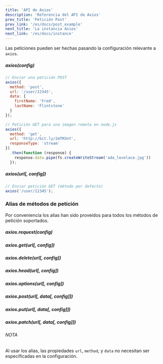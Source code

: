 ```yaml
---
title: 'API de Axios'
description: 'Referencia del API de Axios'
prev_title: 'Petición Post'
prev_link: '/es/docs/post_example'
next_title: 'La instancia Axios'
next_link: '/es/docs/instance'
---
```


Las peticiones pueden ser hechas pasando la configuración relevante a `axios`.

##### axios(config)

```js
// Enviar una petición POST
axios({
  method: 'post',
  url: '/user/12345',
  data: {
    firstName: 'Fred',
    lastName: 'Flintstone'
  }
});
```

```js
// Petición GET para una imagen remota en node.js
axios({
  method: 'get',
  url: 'http://bit.ly/2mTM3nY',
  responseType: 'stream'
})
  .then(function (response) {
    response.data.pipe(fs.createWriteStream('ada_lovelace.jpg'))
  });
```

##### axios(url[, config])

```js
// Enviar petición GET (método por defecto)
axios('/user/12345');
```

### Alias de métodos de petición

Por conveniencia los alias han sido proveídos para todos los métodos de petición soportados.

##### axios.request(config)
##### axios.get(url[, config])
##### axios.delete(url[, config])
##### axios.head(url[, config])
##### axios.options(url[, config])
##### axios.post(url[, data[, config]])
##### axios.put(url[, data[, config]])

##### axios.patch(url[, data[, config]])

###### NOTA
Al usar los alias, las propiedades `url`, `method`, y `data` no necesitan ser especificadas en la configuración.
